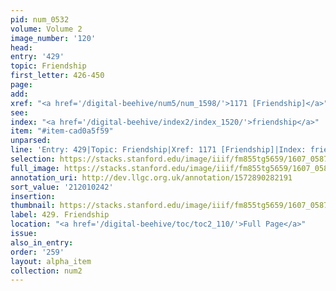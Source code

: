 ```yaml
---
pid: num_0532
volume: Volume 2
image_number: '120'
head:
entry: '429'
topic: Friendship
first_letter: 426-450
page:
add:
xref: "<a href='/digital-beehive/num5/num_1598/'>1171 [Friendship]</a>"
see:
index: "<a href='/digital-beehive/index2/index_1520/'>friendship</a>"
item: "#item-cad0a5f59"
unparsed:
line: 'Entry: 429|Topic: Friendship|Xref: 1171 [Friendship]|Index: friendship|#item-cad0a5f59'
selection: https://stacks.stanford.edu/image/iiif/fm855tg5659/1607_0587/875,242,2926,745/full/0/default.jpg
full_image: https://stacks.stanford.edu/image/iiif/fm855tg5659/1607_0587/full/full/0/default.jpg
annotation_uri: http://dev.llgc.org.uk/annotation/1572890282191
sort_value: '212010242'
insertion:
thumbnail: https://stacks.stanford.edu/image/iiif/fm855tg5659/1607_0587/875,242,600,180/250,/0/default.jpg
label: 429. Friendship
location: "<a href='/digital-beehive/toc/toc2_110/'>Full Page</a>"
issue:
also_in_entry:
order: '259'
layout: alpha_item
collection: num2
---
```

